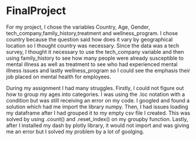 # FinalProject

For my project, I chose the variables Country, Age, Gender, tech_company,family_history,treatment and wellness_program. 
I chose country because the question said how does it vary by geographical location so I thought country was necessary.  Since the data was a tech survey,
I thought it necessary to use the tech_company variable and then using family_history to see how many people were already susceptible to mental illness
as well as treatment to see who had experienced mental illness issues and lastly wellness_program so I could see the emphasis their job placed on mental health for employees.

During my assignment I had many struggles.  Firstly, I could not figure out how to group my ages into categories.  I was using the .loc notation with a condition
but was still receiving an error on my code.  I googled and found a solution which had me import the library numpy.  Then, I had issues loading my dataframe
after I had grouped it to my empty csv file I created.  This was solved by using .count() and .reset_index() on my groupby function.  Lastly, after I installed
my dash by plotly library, it would not import and was giving me an error but I solved my problem by a lot of goolging.

